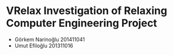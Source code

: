 # VRelax Investigation of Relaxing Computer Engineering Project

* Görkem Narinoğlu 201411041
* Umut Efiloğlu 201311016
